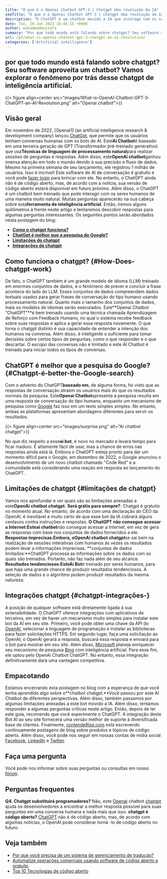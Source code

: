 ```yaml
---
title: "O que é o Openai Chatbot GPT-3 | Chatgpt Uma revolução da IA" 
seoTitle: "O que é o Openai Chatbot GPT-3 | Chatgpt Uma revolução da IA" 
description: "O ChatGPT é um chatbot movido a IA que interage com os seres humanos de uma maneira natural. Este chatbot OpenAI é baseado no modelo de IA de processamento de idiomas chamado GPT-3." 
date: Tue, 10 Jan 2023 18:44:15 +0000
author: muhammadmustafa
summary: "Por que todo mundo está falando sobre chatgpt? Seu software aproveita um chatbot? Vamos explorar o fenômeno por trás deste chatgpt de inteligência artificial." 
url: /pt/what-is-openai-chatbot-gpt-3-chatgpt-an-ai-revolution/
categories: ['Artificial intelligence']
---
```


## por que todo mundo está falando sobre chatgpt? Seu software aproveita um chatbot? Vamos explorar o fenômeno por trás desse chatgpt de inteligência artificial.

{{< figure align=center src="images/What-is-OpenAI-Chatbot-GPT-3-ChatGPT-an-AI-Revolution.png" alt="Openai chatbot">}}


## Visão geral

Em novembro de 2022, [Openai1] (an artificial intelligence research & development company) lançou [ChatGpt][2], que permite que os usuários tenham conversas humanas com os bots de AI. Este**Ai Chatbot**é baseado em uma terceira geração de GPT (Transformador pré-treinado generativo) que usa**Técnicas de linguagem de processamento natural**para realizar sessões de perguntas e respostas. Além disso, este**OpenAi chatbot**ganhou imensa atenção em todo o mundo devido à sua precisão e fluxo de dados. Mesmo na primeira semana de seu lançamento, ele registrou 1 milhão de usuários. Isso é incrível!
Este software de AI de conversação é gratuito e você pode [fazer login][3] para brincar com ele. No entanto, o ChatGPT ainda não é de código aberto, mas, de acordo com a notícia, sua versão de código aberto estará disponível em futuro próximo. Além disso, o ChatGPT é um chatbot bem treinado que pode interagir com os seres humanos de uma maneira muito natural. Muitas perguntas aparecerão na sua cabeça sobre esta**ferramenta de inteligência artificial**. Então, iremos alguns quilômetros à frente neste artigo e tentaremos descobrir respostas para algumas perguntas interessantes.
Os seguintes pontos serão abordados nesta postagem do blog:
* **[Como o chatgpt funciona?][4]**
* **[ChatGpt é melhor que a pesquisa do Google?][5]**
* **[Limitações do chatgpt][6]**
* **[Integrações de chatgpt][7]**

## Como funciona o chatgpt?   {#How-Does-chatgpt-work}
De fato, o ChatGPT também é um grande modelo de idioma (LLM) treinado em enormes conjuntos de dados, e o fenômeno de prever e concluir a frase acontece do lado do LLM. Esses conjuntos de dados compreendem dados textuais usados ​​para gerar frases de conversação do tipo humano usando processamento natural. Quanto mais o tamanho dos conjuntos de dados, mais os modelos de idiomas serão executados.
Este**Openai Chatbot “ChatGPT”**é bem treinado usando uma técnica chamada Aprendizagem de Reforço com Feedback Humano, no qual o sistema recebe feedback sobre suas respostas e aplica a gerar essa resposta novamente. O que torna o chatgpt distinto é sua capacidade de entender a intenção dos humanos na conversa. Além disso, é inteligente o suficiente para tomar decisões sobre certos tipos de perguntas, como o que responder e o que descartar. O escopo das conversas não é limitado e este AI Chatbot é treinado para iniciar todos os tipos de conversas.

## ChatGPT é melhor que a pesquisa do Google?   {#Chatgpt-é-better-the-Google-search}
Com o advento do ChatGPT**baseado em**, de alguma forma, foi visto que as respostas de conversação atraem os usuários mais do que os resultados normais da pesquisa. Este**Openai Chatbot**apresenta a pesquisa resulta em uma resposta de conversação do tipo humano, enquanto um mecanismo de pesquisa como [Google][8] faz isso em um texto simples simples. No entanto, ambas as plataformas apresentam abordagens diferentes para servir os resultados.

{{< figure align=center src="images/surprise.png" alt="Ai chatbot chatgpt">}}

No que diz respeito a esse**ai bot**, é novo no mercado e levará tempo para ficar maduro. É altamente fácil de usar, mas a chance de erros nas respostas ainda está lá. Embora o ChatGPT esteja pronto para dar um momento difícil para o Google, em dezembro de 2022, o Google anunciou o desenvolvimento de um novo chatbot chamado "Code Red" e a comunidade está considerando uma reação em resposta ao lançamento do ChatGPT.

## Limitações de chatgpt   {#limitações de chatgpt}
Vamos nos aprofundar e ver quais são as limitações anexadas a este**OpenAi chatbot chatgpt.**
**Será grátis para sempre?**: Chatgpt é gratuito no momento atual. No entanto, de acordo com uma declaração do CEO da OpenAI, é inevitável e muito certo de que esse bot da IA ​​cobrará alguns centavos contra instruções e respostas.
**O ChatGPT não consegue acessar a Internet:**Este**ai chatbot**não consegue acessar a Internet, em vez de gera as respostas com base nos conjuntos de dados fornecidos a ele.
**Respostas imprecisas:**Embora, o**OpenAi chatbot chatgpt**se sai bem na realização de sessões interativas com humanos às vezes os resultados podem levar a informações imprecisas.
**conjuntos de dados limitados:**ChatGPT processa as informações sobre os dados com os quais são treinados. Portanto, não faz nada além de seu alcance.
**Resultados tendenciosos:**Este**Ai Bot**é treinado por seres humanos, para que haja uma grande chance de produzir resultados tendenciosos. A seleção de dados e o algoritmo podem produzir resultados da mesma natureza.

## Integrações chatgpt   {#chatgpt-integrações-}
A posição de qualquer software está diretamente ligada à sua extensibilidade. O ChatGPT oferece integrações com aplicativos de terceiros, em vez de haver um mecanismo muito simples para instalar este bot da AI em seu site. Primeiro, você pode obter uma chave da API do [OpenAI][1], selecionar a linguagem de programação e instalar as bibliotecas para fazer solicitações HTTPS. Em segundo lugar, faça uma solicitação ao OpenAI, o OpenAI gerará a resposta, buscará essa resposta e enviará para o bot para mostrar em seu site.
Além disso, [Microsoft][9] planeja enriquecer seu mecanismo de pesquisa [Bing][10] com inteligência artificial. Para esse fim, ele optou pelo OpenAi Chatbot ChatGPT. No entanto, essa integração definitivamente dará uma vantagem competitiva.

## Empacotando
Estamos encerrando esta postagem no blog com a esperança de que você tenha aprendido algo sobre o**chatbot chatgpt.**Você passou por este AI Chatbot de diferentes perspectivas. Além disso, também passamos por algumas limitações anexadas a este bot movido a IA. Além disso, tentamos responder a algumas perguntas críticas neste artigo. Então, depois de ler este guia, recomendo que você experimente o ChatGPT. A integração deste Bot AI ao seu site fornecerá uma versão melhor de suporte à diversificada base de clientes.
Finalmente, [contendeRize.com][11] está escrevendo continuamente postagens de blog sobre produtos e tópicos de código aberto. Além disso, você pode nos seguir em nossas contas de mídia social [Facebook][12], [LinkedIn][13] e [Twitter][14].

## Faça uma pergunta
Você pode nos informar sobre suas perguntas ou consultas em nosso [fórum][15].

## Perguntas frequentes
**Q4. Chatgpt substituirá programadores?**
Não, este [Openai][1] chatbot [chatgpt][2] ajuda os desenvolvedores a encontrar a melhor resposta possível para suas perguntas em uma conversa humana e nada mais que isso.
**chatgpt é código aberto?**
[ChatGPT][2] não é de código aberto, mas, de acordo com algumas notícias, o OpenAI pode considerar torná -lo de código aberto no futuro.

## Veja também
  * [Por que você precisa de um sistema de gerenciamento de tradução?][16]
  * [Automatize operações comerciais usando software de código aberto e gratuito][17]
  * [Top 10 Tecnologias de código aberto][18]

  
[1]: https://openai.com/
[2]: https://chat.openai.com/chat
[3]: https://chat.openai.com/
[4]: #How-does-ChatGPT-work
[5]: #ChatGPT-is-better-than-Google-Search
[6]: #Limitations-of-ChatGPT
[7]: #ChatGPT-integrations-
[8]: https://www.google.com/
[9]: https://www.microsoft.com/en-pk
[10]: https://www.bing.com/
[11]: https://www.containerize.com/
[12]: https://web.facebook.com/containerize
[13]: https://www.linkedin.com/company/containerize/
[14]: https://twitter.com/containerize_co
[15]: https://forum.containerize.com/
[16]: https://blog.containerize.com/software-development/why-do-you-need-a-translation-management-system/
[17]: https://blog.containerize.com/blogging/automate-business-operations-using-open-source-software/
[18]: https://blog.containerize.com/backup-and-sync-software/top-10-open-source-trending-technologies-of-2022/
